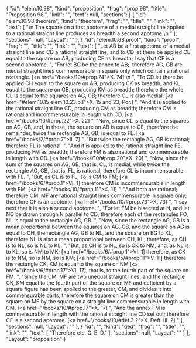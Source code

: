 {
  "id": "elem.10.98",
  "kind": "proposition",
  "frag": "prop.98",
  "title": "Proposition 98.",
  "link": "",
  "text": null,
  "sections": [
    {
      "id": "elem.10.98.theorem",
      "kind": "theorem",
      "frag": "",
      "title": "",
      "link": "",
      "text": [
        "\n       The square on a first apotome of a medial straight line applied to a rational straight line produces as breadth a second apotome.\n      "
      ],
      "sections": null,
      "Layout": ""
    },
    {
      "id": "elem.10.98.proof",
      "kind": "proof",
      "frag": "",
      "title": "",
      "link": "",
      "text": [
        "Let AB be a first apotome of a medial straight line and CD a rational straight line, and to CD let there be applied CE equal to the square on AB, producing CF as breadth; I say that CF is a second apotome. ",
        "For let BG be the annex to AB;. therefore AG, GB are medial straight lines commensurable in square only which contain a rational rectangle. [<a href=\"/books/10/#prop.74\">X. 74</a>] \n      ",
        "To CD let there be applied CH equal to the square on AG, producing CK as breadth, and KL equal to the square on GB, producing KM as breadth; therefore the whole CL is equal to the squares on AG, GB; therefore CL is also medial. [<a href=\"#elem.10.15 elem.10.23.p.1\">X. 15 and 23, Por.</a>] ",
        "And it is applied to the rational straight line CD, producing CM as breadth; therefore CM is rational and incommensurable in length with CD. [<a href=\"/books/10/#prop.22\">X. 22</a>] ",
        "Now, since CL is equal to the squares on AG, GB, and, in these, the square on AB is equal to CE, therefore the remainder, twice the rectangle AG, GB, is equal to FL. [<a href=\"/books/2/#prop.7\">II. 7</a>] ",
        "But twice the rectangle AG, GB is rational; therefore FL is rational. ",
        "And it is applied to the rational straight line FE, producing FM as breadth; therefore FM is also rational and commensurable in length with CD. [<a href=\"/books/10/#prop.20\">X. 20</a>] ",
        "Now, since the sum of the squares on AG, GB, that is, CL, is medial, while twice the rectangle AG, GB, that is, FL, is rational, therefore CL is incommensurable with FL. ",
        "But, as CL is to FL, so is CM to FM; [<a href=\"/books/6/#prop.1\">VI. 1</a>] therefore CM is incommensurable in length with FM. [<a href=\"/books/10/#prop.11\">X. 11</a>] ",
        "And both are rational; therefore CM, MF are rational straight lines commensurable in square only; therefore CF is an apotome. [<a href=\"/books/10/#prop.73\">X. 73</a>] ",
        "I say next that it is also a second apotome. ",
        "For let FM be bisected at N, and let NO be drawn through N parallel to CD; therefore each of the rectangles FO, NL is equal to the rectangle AG, GB. ",
        "Now, since the rectangle AG, GB is a mean proportional between the squares on AG, GB, and the square on AG is equal to CH, the rectangle AG, GB to NL, and the square on BG to KL, therefore NL is also a mean proportional between CH, KL; therefore, as CH is to NL, so is NL to KL. ",
        "But, as CH is to NL, so is CK to NM, and, as NL is to KL, so is NM to MK; [<a href=\"/books/6/#prop.1\">VI. 1</a>] therefore, as CK is to NM, so is NM, so is KM; [<a href=\"/books/5/#prop.11\">V. 11</a>] therefore the rectangle CK, KM is equal to the square on NM [<a href=\"/books/6/#prop.17\">VI. 17</a>], that is, to the fourth part of the square on FM. ",
        "Since the CM, MF are two unequal straight lines, and the rectangle CK, KM equal to the fourth part of the square on MF and deficient by a square figure has been applied to the greater, CM, and divides it into commensurable parts, therefore the square on CM is greater than the square on MF by the square on a straight line commensurable in length with CM. [<a href=\"/books/10/#prop.17\">X. 17</a>] ",
        "And the annex FM is commensurable in length with the rational straight line CD set out; therefore CF is a second apotome. [<a href=\"/books/10/#def.3.2\">X. Deff. III. 2</a>] "
      ],
      "sections": null,
      "Layout": ""
    },
    {
      "id": "",
      "kind": "qed",
      "frag": "",
      "title": "",
      "link": "",
      "text": [
        "Therefore etc. Q. E. D."
      ],
      "sections": null,
      "Layout": ""
    }
  ],
  "Layout": "proposition"
}
